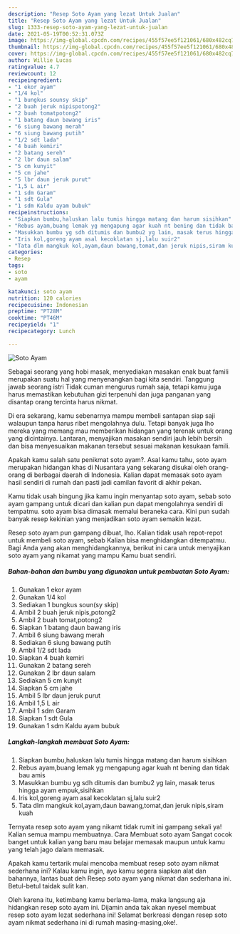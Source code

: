 ```yaml
---
description: "Resep Soto Ayam yang lezat Untuk Jualan"
title: "Resep Soto Ayam yang lezat Untuk Jualan"
slug: 1333-resep-soto-ayam-yang-lezat-untuk-jualan
date: 2021-05-19T00:52:31.073Z
image: https://img-global.cpcdn.com/recipes/455f57ee5f121061/680x482cq70/soto-ayam-foto-resep-utama.jpg
thumbnail: https://img-global.cpcdn.com/recipes/455f57ee5f121061/680x482cq70/soto-ayam-foto-resep-utama.jpg
cover: https://img-global.cpcdn.com/recipes/455f57ee5f121061/680x482cq70/soto-ayam-foto-resep-utama.jpg
author: Willie Lucas
ratingvalue: 4.7
reviewcount: 12
recipeingredient:
- "1 ekor ayam"
- "1/4 kol"
- "1 bungkus sounsy skip"
- "2 buah jeruk nipispotong2"
- "2 buah tomatpotong2"
- "1 batang daun bawang iris"
- "6 siung bawang merah"
- "6 siung bawang putih"
- "1/2 sdt lada"
- "4 buah kemiri"
- "2 batang sereh"
- "2 lbr daun salam"
- "5 cm kunyit"
- "5 cm jahe"
- "5 lbr daun jeruk purut"
- "1,5 L air"
- "1 sdm Garam"
- "1 sdt Gula"
- "1 sdm Kaldu ayam bubuk"
recipeinstructions:
- "Siapkan bumbu,haluskan lalu tumis hingga matang dan harum sisihkan"
- "Rebus ayam,buang lemak yg mengapung agar kuah nt bening dan tidak bau amis"
- "Masukkan bumbu yg sdh ditumis dan bumbu2 yg lain, masak terus hingga ayam empuk,sisihkan"
- "Iris kol,goreng ayam asal kecoklatan sj,lalu suir2"
- "Tata dlm mangkuk kol,ayam,daun bawang,tomat,dan jeruk nipis,siram kuah"
categories:
- Resep
tags:
- soto
- ayam

katakunci: soto ayam 
nutrition: 120 calories
recipecuisine: Indonesian
preptime: "PT28M"
cooktime: "PT46M"
recipeyield: "1"
recipecategory: Lunch

---
```



![Soto Ayam](https://img-global.cpcdn.com/recipes/455f57ee5f121061/680x482cq70/soto-ayam-foto-resep-utama.jpg)

Sebagai seorang yang hobi masak, menyediakan masakan enak buat famili merupakan suatu hal yang menyenangkan bagi kita sendiri. Tanggung jawab seorang istri Tidak cuman mengurus rumah saja, tetapi kamu juga harus memastikan kebutuhan gizi terpenuhi dan juga panganan yang disantap orang tercinta harus nikmat.

Di era  sekarang, kamu sebenarnya mampu membeli santapan siap saji walaupun tanpa harus ribet mengolahnya dulu. Tetapi banyak juga lho mereka yang memang mau memberikan hidangan yang terenak untuk orang yang dicintainya. Lantaran, menyajikan masakan sendiri jauh lebih bersih dan bisa menyesuaikan makanan tersebut sesuai makanan kesukaan famili. 



Apakah kamu salah satu penikmat soto ayam?. Asal kamu tahu, soto ayam merupakan hidangan khas di Nusantara yang sekarang disukai oleh orang-orang di berbagai daerah di Indonesia. Kalian dapat memasak soto ayam hasil sendiri di rumah dan pasti jadi camilan favorit di akhir pekan.

Kamu tidak usah bingung jika kamu ingin menyantap soto ayam, sebab soto ayam gampang untuk dicari dan kalian pun dapat mengolahnya sendiri di tempatmu. soto ayam bisa dimasak memalui beraneka cara. Kini pun sudah banyak resep kekinian yang menjadikan soto ayam semakin lezat.

Resep soto ayam pun gampang dibuat, lho. Kalian tidak usah repot-repot untuk membeli soto ayam, sebab Kalian bisa menghidangkan ditempatmu. Bagi Anda yang akan menghidangkannya, berikut ini cara untuk menyajikan soto ayam yang nikamat yang mampu Kamu buat sendiri.

<!--inarticleads1-->

##### Bahan-bahan dan bumbu yang digunakan untuk pembuatan Soto Ayam:

1. Gunakan 1 ekor ayam
1. Gunakan 1/4 kol
1. Sediakan 1 bungkus soun(sy skip)
1. Ambil 2 buah jeruk nipis,potong2
1. Ambil 2 buah tomat,potong2
1. Siapkan 1 batang daun bawang iris
1. Ambil 6 siung bawang merah
1. Sediakan 6 siung bawang putih
1. Ambil 1/2 sdt lada
1. Siapkan 4 buah kemiri
1. Gunakan 2 batang sereh
1. Gunakan 2 lbr daun salam
1. Sediakan 5 cm kunyit
1. Siapkan 5 cm jahe
1. Ambil 5 lbr daun jeruk purut
1. Ambil 1,5 L air
1. Ambil 1 sdm Garam
1. Siapkan 1 sdt Gula
1. Gunakan 1 sdm Kaldu ayam bubuk




<!--inarticleads2-->

##### Langkah-langkah membuat Soto Ayam:

1. Siapkan bumbu,haluskan lalu tumis hingga matang dan harum sisihkan
1. Rebus ayam,buang lemak yg mengapung agar kuah nt bening dan tidak bau amis
1. Masukkan bumbu yg sdh ditumis dan bumbu2 yg lain, masak terus hingga ayam empuk,sisihkan
1. Iris kol,goreng ayam asal kecoklatan sj,lalu suir2
1. Tata dlm mangkuk kol,ayam,daun bawang,tomat,dan jeruk nipis,siram kuah




Ternyata resep soto ayam yang nikamt tidak rumit ini gampang sekali ya! Kalian semua mampu membuatnya. Cara Membuat soto ayam Sangat cocok banget untuk kalian yang baru mau belajar memasak maupun untuk kamu yang telah jago dalam memasak.

Apakah kamu tertarik mulai mencoba membuat resep soto ayam nikmat sederhana ini? Kalau kamu ingin, ayo kamu segera siapkan alat dan bahannya, lantas buat deh Resep soto ayam yang nikmat dan sederhana ini. Betul-betul taidak sulit kan. 

Oleh karena itu, ketimbang kamu berlama-lama, maka langsung aja hidangkan resep soto ayam ini. Dijamin anda tak akan nyesel membuat resep soto ayam lezat sederhana ini! Selamat berkreasi dengan resep soto ayam nikmat sederhana ini di rumah masing-masing,oke!.

